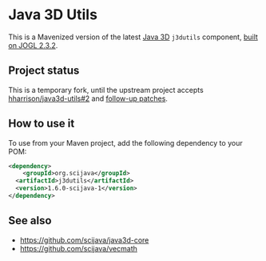 # Java 3D Utils

This is a Mavenized version of the latest
[Java 3D](https://en.wikipedia.org/wiki/Java_3D) `j3dutils` component,
[built on JOGL 2.3.2](http://forum.jogamp.org/Java3D-now-works-with-JOGL-2-0-td3732206.html).

## Project status

This is a temporary fork, until the upstream project accepts
[hharrison/java3d-utils#2](https://github.com/hharrison/java3d-utils/pull/2) and
[follow-up patches](https://github.com/hharrison/java3d-utils/compare/master...ctrueden:maven).

## How to use it

To use from your Maven project, add the following dependency to your POM:

```xml
<dependency>
	<groupId>org.scijava</groupId>
  <artifactId>j3dutils</artifactId>
  <version>1.6.0-scijava-1</version>
</dependency>
```

## See also

* https://github.com/scijava/java3d-core
* https://github.com/scijava/vecmath
